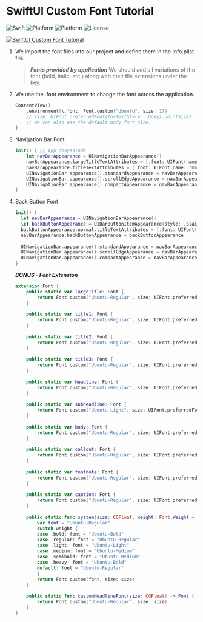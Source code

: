 # SwiftUI Custom Font Tutorial
![Swift](https://img.shields.io/badge/Swift-5.9-orange.svg)
![Platform](https://img.shields.io/badge/Platform-iOS17%20-red.svg)
![Platform](https://img.shields.io/badge/SwiftUI-5-green.svg)
![License](https://img.shields.io/badge/License-MIT-blue.svg)

[![SwiftUI Custom Font Tutorial](https://img.youtube.com/vi/D5P8c45e_3M/0.jpg)](https://www.youtube.com/watch?v=D5P8c45e_3M)


1. We import the font files into our project and define them in the Info.plist file.
    > ***Fonts provided by application*** We should add all variations of the font (bold, italic, etc.) along with their file extensions under the key.
    > 
2. We use the .font environment to change the font across the application.
    
    ```swift
    ContentView()
        .environment(\.font, Font.custom("Ubuntu", size: 17)
        // size: UIFont.preferredFont(forTextStyle: .body).pointSize)
        // We can also use the default body font size.
    }
    ```
    
3. Navigation Bar Font
    
    ```swift
    init() { // App dosyasında
    	let navBarAppearance = UINavigationBarAppearance()
    	navBarAppearance.largeTitleTextAttributes = [.font: UIFont(name: "Ubuntu-Regular", size: UIFont.preferredFont(forTextStyle: .largeTitle).pointSize)!] // default
    	navBarAppearance.titleTextAttributes = [.font: UIFont(name: "Ubuntu-Regular", size: UIFont.preferredFont(forTextStyle: .headline).pointSize)!] // default
    	UINavigationBar.appearance().standardAppearance = navBarAppearance
    	UINavigationBar.appearance().scrollEdgeAppearance = navBarAppearance
    	UINavigationBar.appearance().compactAppearance = navBarAppearance
    }
    ```
    
4. Back Button Font
    
    ```swift
    init() {
      let navBarAppearance = UINavigationBarAppearance()
      let backButtonAppearance = UIBarButtonItemAppearance(style: .plain)
      backButtonAppearance.normal.titleTextAttributes = [.font: UIFont(name: "Ubuntu-Regular", size: UIFont.preferredFont(forTextStyle: .body).pointSize)!] // default
      navBarAppearance.backButtonAppearance = backButtonAppearance
              
      UINavigationBar.appearance().standardAppearance = navBarAppearance
      UINavigationBar.appearance().scrollEdgeAppearance = navBarAppearance
      UINavigationBar.appearance().compactAppearance = navBarAppearance
    }
    ```
    
    ***BONUS - Font Extension***
    
    ```swift
    extension Font {
        public static var largeTitle: Font {
            return Font.custom("Ubuntu-Regular", size: UIFont.preferredFont(forTextStyle: .largeTitle).pointSize)
        }
        
        public static var title1: Font {
            return Font.custom("Ubuntu-Regular", size: UIFont.preferredFont(forTextStyle: .title1).pointSize)
        }
        
        public static var title2: Font {
            return Font.custom("Ubuntu-Regular", size: UIFont.preferredFont(forTextStyle: .title2).pointSize)
        }
        
        public static var title3: Font {
            return Font.custom("Ubuntu-Regular", size: UIFont.preferredFont(forTextStyle: .title3).pointSize)
        }
        
        public static var headline: Font {
            return Font.custom("Ubuntu-Regular", size: UIFont.preferredFont(forTextStyle: .headline).pointSize)
        }
        
        public static var subheadline: Font {
            return Font.custom("Ubuntu-Light", size: UIFont.preferredFont(forTextStyle: .subheadline).pointSize)
        }
        
        public static var body: Font {
            return Font.custom("Ubuntu-Regular", size: UIFont.preferredFont(forTextStyle: .body).pointSize)
        }
        
        public static var callout: Font {
            return Font.custom("Ubuntu-Regular", size: UIFont.preferredFont(forTextStyle: .callout).pointSize)
        }
        
        public static var footnote: Font {
            return Font.custom("Ubuntu-Regular", size: UIFont.preferredFont(forTextStyle: .footnote).pointSize)
        }
        
        public static var caption: Font {
            return Font.custom("Ubuntu-Regular", size: UIFont.preferredFont(forTextStyle: .caption1).pointSize)
        }
        
        public static func system(size: CGFloat, weight: Font.Weight = .regular, design: Font.Design = .default) -> Font {
            var font = "Ubuntu-Regular"
            switch weight {
            case .bold: font = "Ubuntu-Bold"
            case .regular: font = "Ubuntu-Regular"
            case .light: font = "Ubuntu-Light"
            case .medium: font = "Ubuntu-Medium"
            case .semibold: font = "Ubuntu-Medium"
            case .heavy: font = "Ubuntu-Bold"
            default: font = "Ubuntu-Regular"
            }
            return Font.custom(font, size: size)
        }
        
        public static func customHeadlineFont(size: CGFloat) -> Font {
            return Font.custom("Ubuntu-Regular", size: size)
        }
    }
    ```
